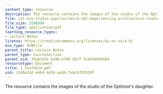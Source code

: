 ```yaml
---
content_type: resource
description: The resource contains the images of the studio of the Optimist's daughter.
file: /ol-ocw-studio-app/courses/4-101-experiencing-architecture-studio-spring-2003/3140e2a2a4644e5baadb7abc6783539f_1_SouthEnd.pdf
file_size: 1596898
file_type: application/pdf
learning_resource_types:
- Lecture Notes
license: https://creativecommons.org/licenses/by-nc-sa/4.0/
ocw_type: OCWFile
parent_title: Lecture Notes
parent_type: CourseSection
parent_uid: fda8192b-6a99-ef00-d5cf-3c66599495b8
resourcetype: Document
title: 1_SouthEnd.pdf
uid: 3140e2a2-a464-4e5b-aadb-7abc6783539f
---
```

The resource contains the images of the studio of the Optimist's daughter.